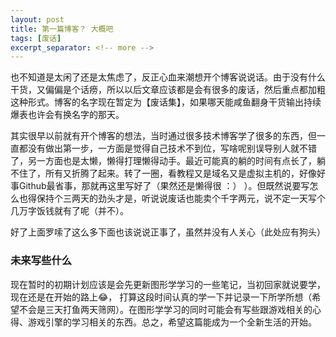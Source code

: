 ```yaml
---
layout: post
title: 第一篇博客？ 大概吧
tags: [废话]
excerpt_separator: <!-- more -->
---
```


也不知道是太闲了还是太焦虑了，反正心血来潮想开个博客说说话。由于没有什么干货，又偏偏是个话痨，所以以后文章应该都是会有很多的废话，然后重点都加粗这种形式。博客的名字现在暂定为【废话集】，如果哪天能咸鱼翻身干货输出持续爆表也许会有换名字的那天。
<!-- more -->

其实很早以前就有开个博客的想法，当时通过很多技术博客学了很多的东西，但一直都没有做出第一步，一方面是觉得自己技术不到位，写啥呢别误导别人就不错了，另一方面也是太懒，懒得打理懒得动手。最近可能真的躺的时间有点长了，躺不住了，所有又折腾了起来。转了一圈，看教程又是域名又是虚拟主机的，好像好事Github最省事，那就再这里写好了（果然还是懒得很  ：） ）。但既然说要写怎么也得保持个三两天的劲头才是，听说说废话也能卖个千字两元，说不定一天写个几万字饭钱就有了呢（并不）。

好了上面罗嗦了这么多下面也该说说正事了，虽然并没有人关心（此处应有狗头）

### 未来写些什么

现在暂时的初期计划应该是会先更新图形学学习的一些笔记，当初回家就说要学，现在还是在开始的路上😂， 打算这段时间认真的学一下并记录一下所学所想（希望不会是三天打鱼两天筛网）。在图形学学习的同时可能会有写些跟游戏相关的心得、游戏引擎的学习相关的东西。总之，希望这篇能成为一个全新生活的开始。